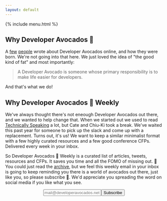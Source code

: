 ```yaml
---
layout: default
---
```


{% include menu.html %}

## Why Developer Avocados 🥑

A [few](https://www.marythengvall.com/blog/2018/1/31/developer-avocados-the-good-kind-of-fat) [people](https://blog.usejournal.com/the-birth-of-developer-avocados-61e4ac235033) wrote about Developer Avocados  online, and how they were born. We're not going into that here. We just loved the idea of "the good kind of fat" and most importantly:

>A Developer Avocado is someone whose primary responsibility is to make life easier for developers.

And that's what we do!

## Why Developer Avocados 🥑 Weekly

We've always thought there's not eneough Developer Avocados out there, and we wanted to help change that. When we started out we used to read [Technically Speaking](https://techspeak.email/) a lot, but Cate and Chiu-Ki took a break. We've waited this past year for someone to pick up the slack and come up with a replacement. Turns out, it's us! We want to keep a similar minimalist format with a few highly curated resources and a few good conference CFPs. Delivered every week in your inbox.

So Developer Avocados 🥑 Weekly is a curated list of articles, tweets, resources and CFPs. It saves you time and all the FOMO of missing out. 💌 You could just read the [archive](https://tinyletter.com/developeravocados/archive), but we feel this weekly email in your inbox is going to keep reminding you there is a world of avocados out there, just like you, so please subscribe 💚. We'd appreciate you spreading the word on social media if you like what you see.

 <form style="text-align:center;" action="https://tinyletter.com/developeravocados" method="post" target="popupwindow" onsubmit="window.open('https://tinyletter.com/developeravocados', 'popupwindow', 'scrollbars=yes,width=800,height=600');return true"><input type="text" name="email" id="tlemail" placeholder="mail@developeravocados.net" /><input type="hidden" value="1" name="embed"/><input id="tlsubmit" type="submit" value="Subscribe" /></form>
